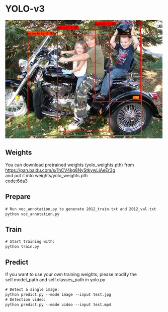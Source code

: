 # YOLO-v3

![Detect](./repo/detect.jpg)

## Weights
You can download pretrained weights (yolo_weights.pth) from https://pan.baidu.com/s/1hCV4kg8NyStkywLiAeEr3g   
and put it into weights/yolo_weights.pth  
code:6da3

## Prepare
```
# Run voc_annotation.py to generate 2012_train.txt and 2012_val.txt
python voc_annotation.py
```

## Train
```
# Start training with: 
python train.py
```

## Predict
If you want to use your own training weights, please modify the self.model_path and self.classes_path in yolo.py
```
# Detect a single image: 
python predict.py --mode image --input test.jpg
# Detection video: 
python predict.py --mode video --input test.mp4
```
